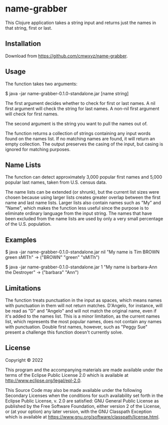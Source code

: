 # name-grabber

This Clojure application takes a string input and returns just the names in that string, first or last.

## Installation

Download from https://github.com/cmwxyz/name-grabber.

## Usage

The function takes two arguments:

$ java -jar name-grabber-0.1.0-standalone.jar [name string]

The first argument decides whether to check for first or last names. A nil first argument will check the string for last names. A non-nil first argument will check for first names.

The second argument is the string you want to pull the names out of.

The function returns a collection of strings containing any input words found on the names list. If no matching names are found, it will return an empty collection. The output preserves the casing of the input, but casing is ignored for matching purposes.

## Name Lists

The function can detect approximately 3,000 popular first names and 5,000 popular last names, taken from U.S. census data.

The name lists can be extended (or shrunk), but the current list sizes were chosen because using larger lists creates greater overlap between the first name and last name lists. Larger lists also contain names such as "My" and "Name", which makes the function less useful since the purpose is to eliminate ordinary language from the input string. The names that have been excluded from the name lists are used by only a very small percentage of the U.S. population.

## Examples

$ java -jar name-grabber-0.1.0-standalone.jar nil "My name is Tim BROWN green sMITh"
-> ("BROWN" "green" "sMITh")

$ java -jar name-grabber-0.1.0-standalone.jar 1 "My name is barbara-Ann the Destroyer"
-> ("barbara" "Ann")

## Limitations

The function treats punctuation in the input as spaces, which means names with punctuation in them will not return matches. D'Angelo, for instance, will be read as "D" and "Angelo" and will not match the original name, even if it's added to the names list. This is a minor limitation, as the current names list, which represents the most popular names, does not contain any names with punctuation. Double first names, however, such as "Peggy Sue" present a challenge this function doesn't currently solve.


## License

Copyright © 2022 

This program and the accompanying materials are made available under the terms of the Eclipse Public License 2.0 which is available at http://www.eclipse.org/legal/epl-2.0.

This Source Code may also be made available under the following Secondary Licenses when the conditions for such availability set forth in the Eclipse Public License, v. 2.0 are satisfied: GNU General Public License as published by the Free Software Foundation, either version 2 of the License, or (at your option) any later version, with the GNU Classpath Exception which is available at https://www.gnu.org/software/classpath/license.html.
